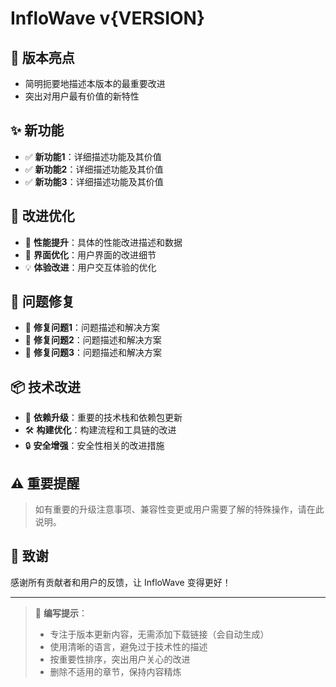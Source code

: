 # InfloWave v{VERSION}

## 🚀 版本亮点

- 简明扼要地描述本版本的最重要改进
- 突出对用户最有价值的新特性

## ✨ 新功能

- ✅ **新功能1**：详细描述功能及其价值
- ✅ **新功能2**：详细描述功能及其价值
- ✅ **新功能3**：详细描述功能及其价值

## 🔧 改进优化

- 🚀 **性能提升**：具体的性能改进描述和数据
- 🎨 **界面优化**：用户界面的改进细节
- 💡 **体验改进**：用户交互体验的优化

## 🐛 问题修复

- 🐞 **修复问题1**：问题描述和解决方案
- 🐞 **修复问题2**：问题描述和解决方案
- 🐞 **修复问题3**：问题描述和解决方案

## 📦 技术改进

- 🔧 **依赖升级**：重要的技术栈和依赖包更新
- 🛠️ **构建优化**：构建流程和工具链的改进
- 🔒 **安全增强**：安全性相关的改进措施

## ⚠️ 重要提醒

> 如有重要的升级注意事项、兼容性变更或用户需要了解的特殊操作，请在此说明。

## 🙏 致谢

感谢所有贡献者和用户的反馈，让 InfloWave 变得更好！

---

> 📝 **编写提示**：
> - 专注于版本更新内容，无需添加下载链接（会自动生成）
> - 使用清晰的语言，避免过于技术性的描述
> - 按重要性排序，突出用户关心的改进
> - 删除不适用的章节，保持内容精炼